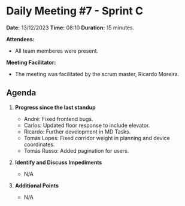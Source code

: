 # Daily Meeting #7 - Sprint C

**Date:** 13/12/2023
**Time:** 08:10
**Duration:** 15 minutes.

**Attendees:**

- All team memberes were present.

**Meeting Facilitator:**

- The meeting was facilitated by the scrum master, Ricardo Moreira.

## Agenda

1. **Progress since the last standup**

   - André: Fixed frontend bugs.
   - Carlos: Updated floor response to include elevator.
   - Ricardo: Further development in MD Tasks.
   - Tomás Lopes: Fixed corridor weight in planning and device coordinates.
   - Tomás Russo: Added pagination for users.

2. **Identify and Discuss Impediments**

   - N/A

3. **Additional Points**

   - N/A
